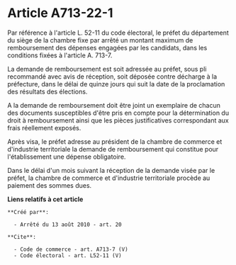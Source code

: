 # Article A713-22-1

Par référence à l'article L. 52-11 du code électoral, le préfet du département du siège de la chambre fixe par arrêté un
montant maximum de remboursement des dépenses engagées par les candidats, dans les conditions fixées à l'article A. 713-7.

La demande de remboursement est soit adressée au préfet, sous pli recommandé avec avis de réception, soit déposée contre
décharge à la préfecture, dans le délai de quinze jours qui suit la date de la proclamation des résultats des élections.

A la demande de remboursement doit être joint un exemplaire de chacun des documents susceptibles d'être pris en compte pour
la détermination du droit à remboursement ainsi que les pièces justificatives correspondant aux frais réellement exposés. 

Après visa, le préfet adresse au président de la chambre de commerce et d'industrie territoriale la demande de remboursement
qui constitue pour l'établissement une dépense obligatoire. 

Dans le délai d'un mois suivant la réception de la demande visée par le préfet, la chambre de commerce et d'industrie
territoriale procède au paiement des sommes dues.

**Liens relatifs à cet article**

	**Créé par**:

	  - Arrêté du 13 août 2010 - art. 20

	**Cite**:

	  - Code de commerce - art. A713-7 (V)
	  - Code électoral - art. L52-11 (V)
